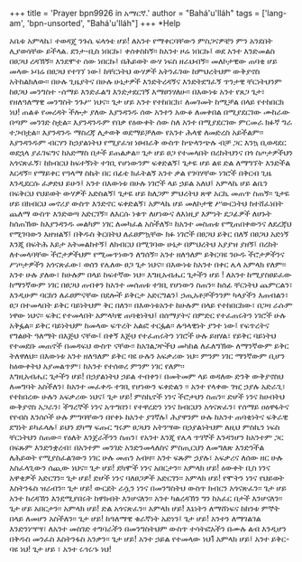 +++
title = 'Prayer bpn9926 in አማርኛ.'
author = "Bahá'u'lláh"
tags = ['lang-am', 'bpn-unsorted', "Bahá'u'lláh"]
+++
*Help

አቤቱ አምላኬ፣ ተወዳጄ ንጉሴ ፍላጎቴ ሆይ! ለአንተ የማቀርባቸውን  ምስጋናዎቼን ምን አንደበት  ሊያወሳቸው ይችላል. ደንታ-ቢስ ነበርኩ፣ ቀሰቀስከኝ፡፡ ከአንተ ዞሬ ነበርኩ፤ ወደ አንተ እንድመልስ በፀጋህ ረዳኽኝ፡፡ እንደሞተ ሰው ነበርኩ፤ በሕይወት ውሃ ነፍስ ዘራህብኝ፡፡ 
	መለኮታዊው ጠባቂ ሆይ መላው ኑባሬ በፀጋህ  የተገኘ ነው፤ ከቸርነትህ ውሃዎች አትንፈገው ከምህረትህም ውቅያኖስ አትከልክለው፡፡ በሁሉ ጊዜያትና በሁሉ ሁኔታዎች እንድትረዳኝና እንድትደግፈኝ ጥንታዊ ቸርነትህንም ከፀጋህ መንግስተ -ሰማይ እንድፈልግ እንድታደርገኝ እማፀንሃለሁ፡፡ በእውነቱ አንተ የጸጋ ጌታ፣ የዘለዓለማዊ መንግስት ንጉሥ ነህና፡፡
 ጌታ ሆይ አንተ የተከበርክ፣ ለመገመት ከሚቻል በላይ የተከበርክ ነህ! ጠልቆ የመረዳት ችሎታ  ያለው እያንዳንዱ ሰው አንተን አውቆ ለመቀበል በሚያደርገው ሙከራው በጣም መንገድ ስቷል፡፡ እያንዳንዱም የበቃ የዕውቀት ሰው ስለ አንተ በሚያደርገው ምርመራ ክፉኛ ግራ ተጋብቷል፡፡ እያንዳንዱ ማስረጃ ሊታወቅ ወደማይቻለው የአንተ ሕላዌ ለመድረስ አይችልም፡፡ እያንዳንዱም ብርሃን ከኃያልነትህ የሚያፈዝ ነፀብራቅ ውስጥ ከጭላንጭሉ ብቻ ጋር እንኳ ቢወዳደር ወደኋላ ያፈገፍግና ከአድማስ በታች ይጠልቃል፡፡
	ጌታ ሆይ ፀጋ የተመላበት በረከትህንና በጎ ስጦታዎችህን አጎናጽፈኝ፣ ከክብርህ ከፍተኝነት ተገቢ የሆነውንም ፍቀድልኝ፤ ጌታዬ ሆይ ልዩ ድል ለማግኘት እንድችል እርዳኝ፡፡ የማይቀር የዓላማ ስኬት በር በፊቴ ክፈትልኝ አንተ ቃል የገባሃቸው ነገሮች በቅርብ ጊዜ እንዲደርሱ ፈቃድህ  ይሁን፤ አንተ በእውነቱ በሁሉ ነገሮች ላይ ኃይል አለህ፤ አምላኬ ሆይ ልቤን በፍቅርህ የህይወት ውሃዎች አድስልኝ፤ ጌታዬ ሆይ ከለጋም ምህረትህ ጽዋ አርኪ መጠጥ ስጠኝ፡፡ ጌታዬ ሆይ በክብርህ መኖሪያ ውስጥ እንድኖር ፍቀድልኝ፣ አምላኬ ሆይ መለኮታዊ ሥውርነትህ ከተሸፈነበት ጨለማ ውስጥ እንድወጣ አድርገኝ፡፡ ለእርሱ ነቁጥ ለሆነውና ለእነዚያ እምነት ደጋፊዎች ለሆኑት ከሰጠኽው ከእያንዳንዱ መልካም ነገር ለመካፈል አስችለኝ፡፡ ከአንተ መስጠቱ የሚጠበቀውንና ለደረጃህ የሚገባውን እዘዝልኝ፤ በቅዱስ ቅርበትህ ለፈፀምኳቸው ክፉ ነገሮች በፀጋህ ይቅር በለኝ በፀጋህ አድነኝ  እንጂ በፍትሕ እይታ አትመልከተኝ፤ ለክብርህ በሚገባው ሁኔታ በምህረትህ አያያዝ ያዘኝ፤ በረከት ለተመላባቸው ችሮታዎችህም የሚመጥነውን ለግሰኝ፡፡
	አንተ ዘለዓለም ይቅርባዩ ንዑዱ ችሮታዎችንና ሥጦታዎችን አጎናጽፈው፣ ወሰን  የሌለው ፀጋ ጌታ  ነህና፡፡ በእውነቱ ከአንተ በቀር ሌላ አምላክ የለም፡፡ አንተ ሁሉ ያለው፣ ከሁሉም በላይ ከፍተኛው ነህ፡፡
	እግዚአብሔር ጌታችን ሆይ ! ለአንተ ከሚያስፀይፈው ከማንኛውም ነገር በፀጋህ ጠብቀን ከአንተ መሰጠቱ ተገቢ የሆነውን ስጠን፡፡ ከሰፊ ቸርነትህ ጨምርልን፣ እንዲሁም ባርከን ለፈፀምናቸው  በደሎች ይቅርታ አድርግልን፤ ኃጢአቶቻችንንም ካላያችን እጠብልን፣ ፀጋ በተመላበት ይቅር ባይነትህም ቅር በለን፡፡ በእውነቱአንተ ከሁሉም በላይ የተከበርከው፣ በጋዛ ራሱም ነዋው ነህና፡፡
	ፍቅር የተመላበት አምላካዊ ጠባቂነትህ፤ በሰማያትና በምድር የተፈጠሩትን ነገሮች ሁሉ አቅፏል፡፡ ይቅር ባይነትህም ከመላው ፍጥረት አልፎ ተርፏል፡፡ ሉዓላዊነት ያንተ ነው፤ የፍጥረትና የግልፀት ዓለማት በእጅህ ናቸው፤  በቀኝ እጅህ  የተፈጠሩትን ነገሮች ሁሉ ይዘሃል፣ የይቅር ባይነትህ የተመደቡ መጠኖች በመዳፍህ ውስጥ ናቸው፡፡ ከአገልጋዮችህ መካከል ለፈለግኽው ለማንኛውም ይቅር ትለዋለህ፡፡ በእውነቱ አንተ ዘለዓለም ይቅር ባዩ ሁሉን አፍቃሪው ነህ፡፡ ምንም ነገር ማንኛውም ቢሆን ከዕውቀትህ አያመልጥም፣ ከአንተ የተሰወረ ምንም ነገር የለም፡፡   
	እግዚአብሔር ጌታችን ሆይ! በኃያልነትህ ኃይል ተብቀን፣ በመትመም ላይ ወዳለው ድንቅ ውቅያኖስህ ለመግባት አስችለን፣ ከአንተ መፈቀዱ ተገቢ የሆነውን ፍቀድልን ፡፡
	አንተ የላቀው ገዢ ኃያሉ አድራጊ፣ የተከበረው ሁሉን አፍቃሪው ነህና፤ 
	ጌታ ሆይ! ምስኪኖች ነንና ችሮታህን ስጠን፡፡ ድሆች ነንና ከሀብትህ ውቅያኖስ አጋራን፣ ችግረኞች ነንና አጥግበን፣ የተዋረድን ነንና ክብርህን አጎናጽፈን፣ የሰማይ ዐዕዋፋትና የየብስ እንሰሶች ሁሉ ምግባቸውን በየቀኑ ከአንተ ያገኛሉ፤ ሕያዋንም ሁሉ ከአንተ ጠባቂነትና ፍቅራዊ ደግነት ይካፈላሉ፤
	ይህን ደካማ ፍጡር ግሩም ፀጋህን አትንሣው በኃያልነትህም ለዚህ ምስኪን ነፍስ ቸርነትህን ስጠው፡፡ የዕለት እንጀራችንን ስጠን፣  የአንተ እንጂ የሌላ ጥገኞች እንዳንሆን ከአንተም ጋር በፍጹም እንድንቋረብ፣ በአንተም መንገድ  አንድንመላለስና ምስጢርህን ለመግለጽ እንድንችል ለሕይወት የሚያስፈልገውን ነገር ሁሉ መጠን አብዛ፡፡ አንተ ፍጹም ኃያሉ፣ አፍቃሪና ለሰው  ዘር ሁሉ አስፈላጊውን ሰጪው ነህና፡፡ 
	ጌታ ሆይ! ደካሞች ነንና አበርታን፡፡ አምላክ ሆይ! ዕውቀት ቢስ ነንና አዋቂዎች አድርገን፡፡ ጌታ ሆይ! ድሆች ነንና ባለፀጋዎች አድርገን፡፡ አምላክ ሆይ! የሞትን ነንና የህይወት እስትንፋስ ዝራብን፡፡ ጌታ ሆይ! ውርደት ራሷን ነንና በመንግስትህ ውስጥ ክብርን አጎናጽፈን፡፡ ጌታ ሆይ አንተ ከረዳኽን እንደሚያበሩት ከዋክብት እንሆናለን፡፡ አንተ ካልረዳኽን ግን ከአፈር በታች እንሆናለን፡፡ ጌታ ሆይ አበርታን፡፡ አምላክ  ሆይ! ድል አጎናጽፈን፡፡ አምላክ ሆይ! እኔነትን ለማሸነፍና ከከንቱ ምኞት በላይ ለመሆን አስችለን፡፡ ጌታ ሆይ! ከዓለማዊ ቁራኛነት አድነን፤ ጌታ ሆይ! አንተን ለማገልገል  እንድንነሣሣ፣ ለአንተ መስገድ ተግባራችን በመንግስትህም ውስጥ ተሳትፎአችን በሙሉ ልብ እንዲሆን በቅዱስ መንፈስ እስትንፋስ አንቃን፡፡ ጌታ ሆይ! አንተ ኃይል የተመላው ነህ1 አምላክ ሆይ፤ አንተ ይቅር-ባዩ ነህ! ጌታ ሆይ ፣ አንተ ሩኅሩኁ ነህ!
